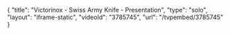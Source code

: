 {
    "title": "Victorinox - Swiss Army Knife - Presentation",
    "type": "solo",
    "layout": "iframe-static",
    "videoId": "3785745",
    "url": "\/tvpembed\/3785745"
}